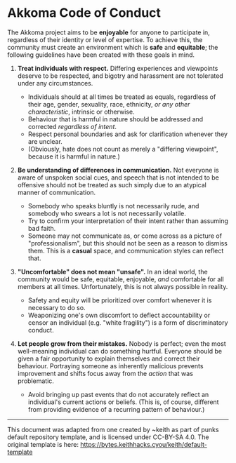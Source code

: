 # Akkoma Code of Conduct

The Akkoma project aims to be **enjoyable** for anyone to participate in, regardless of their identity or level of expertise. To achieve this, the community must create an environment which is **safe** and **equitable**; the following guidelines have been created with these goals in mind.

1. **Treat individuals with respect.** Differing experiences and viewpoints deserve to be respected, and bigotry and harassment are not tolerated under any circumstances.
    - Individuals should at all times be treated as equals, regardless of their age, gender, sexuality, race, ethnicity, _or any other characteristic_, intrinsic or otherwise.
    - Behaviour that is harmful in nature should be addressed and corrected *regardless of intent*.
    - Respect personal boundaries and ask for clarification whenever they are unclear.
    - (Obviously, hate does not count as merely a "differing viewpoint", because it is harmful in nature.)

2. **Be understanding of differences in communication.** Not everyone is aware of unspoken social cues, and speech that is not intended to be offensive should not be treated as such simply due to an atypical manner of communication.
    - Somebody who speaks bluntly is not necessarily rude, and somebody who swears a lot is not necessarily volatile.
    - Try to confirm your interpretation of their intent rather than assuming bad faith.
    - Someone may not communicate as, or come across as a picture of "professionalism", but this should not be seen as a reason to dismiss them. This is a **casual** space, and communication styles can reflect that.

3. **"Uncomfortable" does not mean "unsafe".** In an ideal world, the community would be safe, equitable, enjoyable, *and* comfortable for all members at all times. Unfortunately, this is not always possible in reality.
    - Safety and equity will be prioritized over comfort whenever it is necessary to do so.
    - Weaponizing one's own discomfort to deflect accountability or censor an individual (e.g. "white fragility") is a form of discriminatory conduct.

4. **Let people grow from their mistakes.** Nobody is perfect; even the most well-meaning individual can do something hurtful. Everyone should be given a fair opportunity to explain themselves and correct their behaviour. Portraying someone as inherently malicious prevents improvement and shifts focus away from the *action* that was problematic.
    - Avoid bringing up past events that do not accurately reflect an individual's current actions or beliefs. (This is, of course, different from providing evidence of a recurring pattern of behaviour.)

---
This document was adapted from one created by ~keith as part of punks default repository template, and is licensed under CC-BY-SA 4.0. The original template is here: <https://bytes.keithhacks.cyou/keith/default-template>
